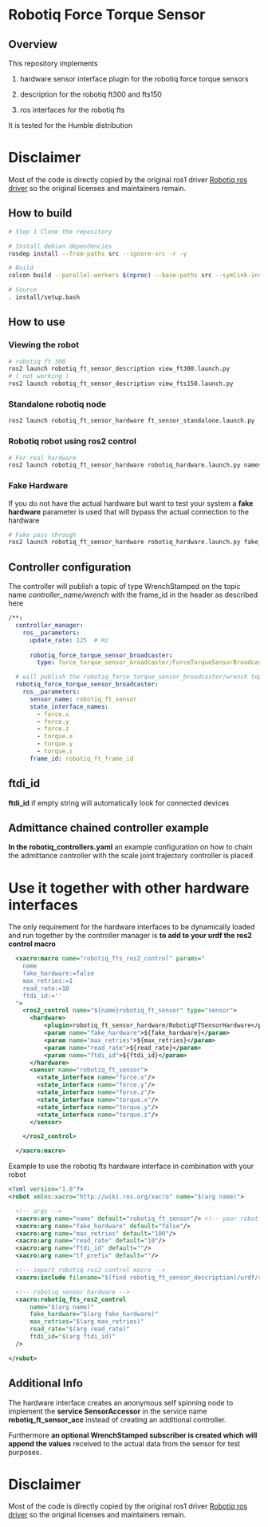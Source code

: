 # Robotiq Force Torque Sensor

## Overview

This repository implements

1) hardware sensor interface plugin for the robotiq force torque sensors

2) description for the robotiq ft300 and fts150

3) ros interfaces for the robotiq fts

It is tested for the Humble distribution

# Disclaimer 

Most of the code is directly copied by the original ros1 driver [Robotiq ros driver](https://github.com/ros-industrial/robotiq) so the original licenses and maintainers remain.

## How to build

```bash
# Step 1 Clone the repository

# Install debian dependencies
rosdep install --from-paths src --ignore-src -r -y

# Build
colcon build --parallel-workers $(nproc) --base-paths src --symlink-install --event-handlers desktop_notification- status-   --cmake-args -DCMAKE_BUILD_TYPE=Release -DCMAKE_EXPORT_COMPILE_COMMANDS:BOOL=ON

# Source
. install/setup.bash
```

## How to use

### Viewing the robot

```bash
# robotiq ft 300
ros2 launch robotiq_ft_sensor_description view_ft300.launch.py 
# ( not working )
ros2 launch robotiq_ft_sensor_description view_fts150.launch.py 
```

### Standalone robotiq node

```bash
ros2 launch robotiq_ft_sensor_hardware ft_sensor_standalone.launch.py
```

### Robotiq robot using ros2 control

```bash
# For real hardware
ros2 launch robotiq_ft_sensor_hardware robotiq_hardware.launch.py namespace:=robotiq
```

### Fake Hardware
If you do not have the actual hardware but want to test your system a **fake hardware** parameter is used that will bypass the actual connection to the hardware

```bash
# Fake pass through
ros2 launch robotiq_ft_sensor_hardware robotiq_hardware.launch.py fake_hardware:=true namespace:=robotiq
```

## Controller configuration

The controller will publish a topic of type WrenchStamped on the topic name *controller_name/wrench* with the frame_id in the header as described here

```yaml
/**:
  controller_manager:
    ros__parameters:
      update_rate: 125  # Hz
      
      robotiq_force_torque_sensor_broadcaster:
        type: force_torque_sensor_broadcaster/ForceTorqueSensorBroadcaster

  # will publish the robotiq_force_torque_sensor_broadcaster/wrench topic of type WrenchStamped with the given frame_id
  robotiq_force_torque_sensor_broadcaster:
    ros__parameters:
      sensor_name: robotiq_ft_sensor
      state_interface_names:
        - force.x
        - force.y
        - force.z
        - torque.x
        - torque.y
        - torque.z
      frame_id: robotiq_ft_frame_id
```

## ftdi_id
**ftdi_id** if empty string will automatically look for connected devices

## Admittance chained controller example
**In the robotiq_controllers.yaml** an example configuration on how to chain the admittance controller with the scale joint trajectory controller is placed

# Use it together with other hardware interfaces

The only requirement for the hardware interfaces to be dynamically loaded and run together by the controller manager is **to add to your urdf the ros2 control macro**

```xml
  <xacro:macro name="robotiq_fts_ros2_control" params="
    name
    fake_hardware:=false
    max_retries:=1
    read_rate:=10
    ftdi_id:=''
  ">
    <ros2_control name="${name}robotiq_ft_sensor" type="sensor">
      <hardware>
          <plugin>robotiq_ft_sensor_hardware/RobotiqFTSensorHardware</plugin>
          <param name="fake_hardware">${fake_hardware}</param>
          <param name="max_retries">${max_retries}</param>
          <param name="read_rate">${read_rate}</param>
          <param name="ftdi_id">${ftdi_id}</param>
      </hardware>
      <sensor name="robotiq_ft_sensor">
        <state_interface name="force.x"/>
        <state_interface name="force.y"/>
        <state_interface name="force.z"/>
        <state_interface name="torque.x"/>
        <state_interface name="torque.y"/>
        <state_interface name="torque.z"/>
      </sensor>

    </ros2_control>

  </xacro:macro>
```

Example to use the robotiq fts hardware interface in combination with your robot

```xml
<?xml version="1.0"?>
<robot xmlns:xacro="http://wiki.ros.org/xacro" name="$(arg name)">

  <!-- args -->
  <xacro:arg name="name" default="robotiq_ft_sensor"/> <!-- your robot name -->
  <xacro:arg name="fake_hardware" default="false"/>
  <xacro:arg name="max_retries" default="100"/>
  <xacro:arg name="read_rate" default="10"/>
  <xacro:arg name="ftdi_id" default=""/>
  <xacro:arg name="tf_prefix" default=""/>

  <!-- import robotiq ros2 control macro -->
  <xacro:include filename="$(find robotiq_ft_sensor_description)/urdf/robotiq_fts.ros2_control.xacro" />

  <!-- robotiq sensor hardware -->
  <xacro:robotiq_fts_ros2_control
      name="$(arg name)"
      fake_hardware="$(arg fake_hardware)"
      max_retries="$(arg max_retries)"
      read_rate="$(arg read_rate)"
      ftdi_id="$(arg ftdi_id)"
  />

</robot>
```

## Additional Info

The hardware interface creates an anonymous self spinning node to implement the **service SensorAccessor** in the service name **robotiq_ft_sensor_acc** instead of creating an additional controller.

Furthermore **an optional WrenchStamped subscriber is created which will append the values** received to the actual data from the sensor for test purposes.

# Disclaimer 

Most of the code is directly copied by the original ros1 driver [Robotiq ros driver](https://github.com/ros-industrial/robotiq) so the original licenses and maintainers remain.
